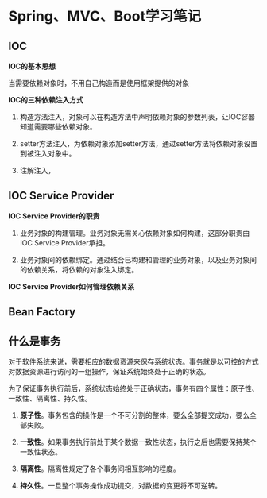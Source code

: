 # Spring、MVC、Boot学习笔记

## IOC

**IOC的基本思想**

当需要依赖对象时，不用自己构造而是使用框架提供的对象

**IOC的三种依赖注入方式**

1. 构造方法注入，对象可以在构造方法中声明依赖对象的参数列表，让IOC容器知道需要哪些依赖对象。

2. setter方法注入，为依赖对象添加setter方法，通过setter方法将依赖对象设置到被注入对象中。

3. 注解注入，

## IOC Service Provider

**IOC Service Provider的职责**

1. 业务对象的构建管理。业务对象无需关心依赖对象如何构建，这部分职责由IOC Service Provider承担。

2. 业务对象间的依赖绑定。通过结合已构建和管理的业务对象，以及业务对象间的依赖关系，将依赖的对象注入绑定。

**IOC Service Provider如何管理依赖关系**

## Bean Factory

## 什么是事务

对于软件系统来说，需要相应的数据资源来保存系统状态。事务就是以可控的方式对数据资源进行访问的一组操作，保证系统始终处于正确的状态。

为了保证事务执行前后，系统状态始终处于正确状态，事务有四个属性：原子性、一致性、隔离性、持久性。

1. **原子性**。事务包含的操作是一个不可分割的整体，要么全部提交成功，要么全部失败。

2. **一致性**。如果事务执行前处于某个数据一致性状态，执行之后也需要保持某个一致性状态。

3. **隔离性**。隔离性规定了各个事务间相互影响的程度。

4. **持久性**。一旦整个事务操作成功提交，对数据的变更将不可逆转。
